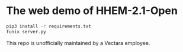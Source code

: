 # The web demo of HHEM-2.1-Open


```bash
pip3 install -r requirements.txt
funix server.py
```

This repo is unofficially maintained by a Vectara employee. 